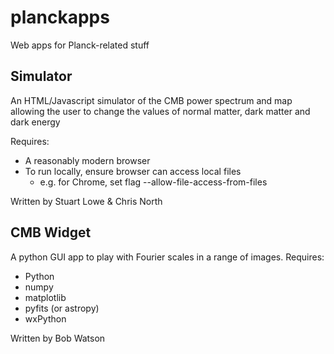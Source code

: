 planckapps
==========

Web apps for Planck-related stuff

Simulator
---------
An HTML/Javascript simulator of the CMB power spectrum and map
allowing the user to change the values of normal matter, dark matter and dark energy

Requires:
 - A reasonably modern browser
 - To run locally, ensure browser can access local files
   - e.g. for Chrome, set flag --allow-file-access-from-files

Written by Stuart Lowe & Chris North


CMB Widget
----------
A python GUI app to play with Fourier scales in a range of images.
Requires:
 - Python
 - numpy
 - matplotlib
 - pyfits (or astropy)
 - wxPython

Written by Bob Watson

